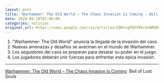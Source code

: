 ```yaml
---
layout: post
title: "Warhammer: The Old World – The Chaos Invasion Is Coming - Bell of Lost Souls"
date: 2024-08-28T07:00:00
categories: noticias
original_url: https://news.google.com/rss/articles/CBMingFBVV95cUxNMVBvVWMyX2xIazlRZl9ONXBFNTFVZC1YM1BBck5FRXNmNnhnUXYtWGtHNVV5aU9PNXVVSFlESnpIcVM1YWlKVDdaeDJTQTA5LTZTSElRLWd3bGg0TTBGZ0lsalJ1cVNDczBkRXM3SU5HdmhkUE5HX3VCVlJNWm95d0pHVklleks2czlDZzNDTERSZjR0S0MtUnZNb3hIQQ?oc=5
---
```



1. "Warhammer: The Old World" anuncia la llegada de la invasión del caos.
2. Nuevas amenazas y desafíos se avecinan en el mundo de Warhammer.
3. Los seguidores del caos se preparan para desatar su poder en el juego.
4. Los jugadores deberán unir fuerzas para enfrentar esta épica invasión.


---


[Warhammer: The Old World – The Chaos Invasion Is Coming](https://news.google.com/rss/articles/CBMingFBVV95cUxNMVBvVWMyX2xIazlRZl9ONXBFNTFVZC1YM1BBck5FRXNmNnhnUXYtWGtHNVV5aU9PNXVVSFlESnpIcVM1YWlKVDdaeDJTQTA5LTZTSElRLWd3bGg0TTBGZ0lsalJ1cVNDczBkRXM3SU5HdmhkUE5HX3VCVlJNWm95d0pHVklleks2czlDZzNDTERSZjR0S0MtUnZNb3hIQQ?oc=5)  Bell of Lost Souls